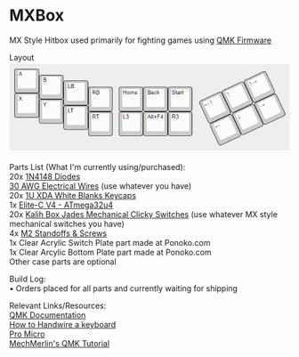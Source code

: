 # MXBox 
MX Style Hitbox used primarily for fighting games using [QMK Firmware](https://docs.qmk.fm/)

Layout 
<br /> ![](RawKeyboardLayout/layout.png)

Parts List (What I'm currently using/purchased):
<br /> 20x [1N4148 Diodes](https://www.newark.com/on-semiconductor/1n4148tr/small-signal-diode-100v-200ma/dp/05R0353?CMP=AFC-OP)
<br /> [30 AWG Electrical Wires](https://www.amazon.com/StrivedayTM-Flexible-Silicone-electronic-electrics/dp/B01KQ2JNLI/ref=sr_1_5?dchild=1&keywords=30+awg&qid=1610095320&sr=8-5)
(use whatever you have)
<br /> 20x [1U XDA White Blanks Keycaps](https://www.amazon.com/gp/product/B08DHDPHBF/ref=ewc_pr_img_2?smid=A1G2DAU9UMKTBG&psc=1)
<br /> 1x [Elite-C V4 - ATmega32u4](https://keeb.io/collections/frontpage/products/elite-c-low-profile-version-usb-c-pro-micro-replacement-atmega32u4)
<br /> 20x [Kalih Box Jades Mechanical Clicky Switches](https://kbdfans.com/products/novelkeys-x-kailh-box-thick-clicks-navy-jade)
(use whatever MX style mechanical switches you have)
<br /> 4x [M2 Standoffs & Screws](https://keeb.io/products/m2-screws-and-standoffs)
<br /> 1x Clear Acrylic Switch Plate part made at Ponoko.com
<br /> 1x Clear Arcylic Bottom Plate part made at Ponoko.com
<br /> Other case parts are optional

Build Log:
<br /> • Orders placed for all parts and currently waiting for shipping

Relevant Links/Resources:
<br /> [QMK Documentation](https://docs.qmk.fm/)
<br /> [How to Handwire a keyboard](https://www.youtube.com/watch?v=aFr8PEP5tlY)
<br /> [Pro Micro](https://deskthority.net/wiki/Arduino_Pro_Micro)
<br /> [MechMerlin's QMK Tutorial](https://www.youtube.com/watch?v=VR53Wo9Z960)
